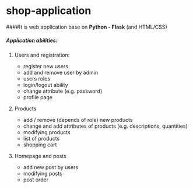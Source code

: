 # shop-application

####It is web application base on **Python - Flask**  (and HTML/CSS)

##### Application abilities:
####


 1. Users and registration: 
    - register new users
    - add and remove user by admin 
    - users roles
    - login/logout ability
    - change attribute (e.g. password)
    - profile page

 2. Products
 
    - add / remove (depends of role) new products
    - change and add attributes of products (e.g. descriptions, quantities)
    - modifying products 
    - list of products 
    - shopping cart 
    
 3. Homepage and posts 
  
    - add new post by users
    - modifying posts 
    - post order
